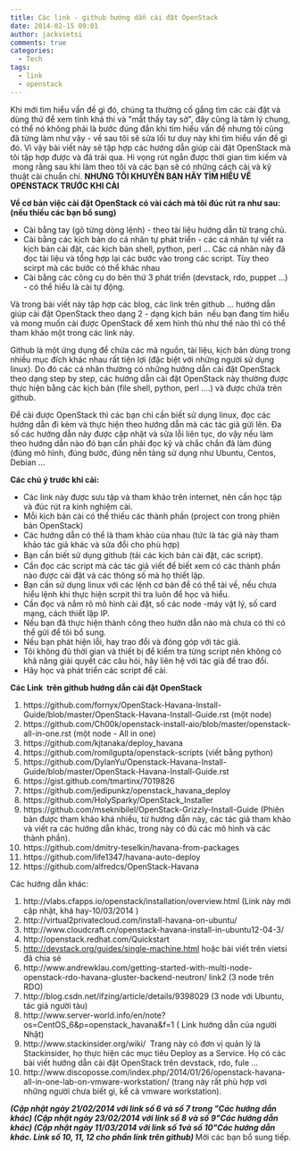 ```yaml
---
title: Các link - github hướng dẫn cài đặt OpenStack
date: 2014-02-15 09:01
author: jackvietsi
comments: true
categories: 
  - Tech
tags:
  - link
  - openstack
---
```

Khi mới tìm hiểu vấn đề gì đó, chúng ta thường cố gắng tìm các cài đặt và dùng thử để xem tính khả thi và "mắt thấy tay sờ", đây cũng là tâm lý chung, có thể nó không phải là bước đúng đắn khi tìm hiểu vấn đề nhưng tôi cũng đã từng làm như vậy - về sau tôi sẽ sửa lối tư duy này khi tìm hiểu vấn đề gì đó. Vì vậy bài viết này sẽ tập hợp các hướng dẫn giúp cài đặt OpenStack mà tôi tập hợp được và đã trải qua. Hi vọng rút ngắn được thời gian tìm kiếm và  mong rằng sau khi làm theo tôi và các bạn sẽ có những cách cài và kỹ thuật cài chuẩn chỉ. <strong>NHƯNG TÔI KHUYÊN BẠN HÃY TÌM HIỂU VỀ OPENSTACK TRƯỚC KHI CÀI</strong><!--more-->

<strong>Về cơ bản việc cài đặt OpenStack có vài cách mà tôi đúc rút ra như sau: (nếu thiếu các bạn bổ sung)</strong>
<ul>
	<li>Cài bằng tay (gõ từng dòng lệnh) - theo tài liệu hướng dẫn từ trang chủ.</li>
	<li>Cài bằng các kịch bản do cá nhân tự phát triển - các cá nhân tự viết ra kịch bản cài đặt, các kịch bản shell, python, perl ... Các cá nhân này đã đọc tài liệu và tổng hợp lại các bước vào trong các script. Tùy theo scirpt mà các bước có thể khác nhau</li>
	<li>Cài bằng các công cụ do bên thứ 3 phát triển (devstack, rdo, puppet ...) - có thể hiểu là cài tự động.</li>
</ul>
Và trong bài viết này tập hợp các blog, các link trên github ... hướng dẫn giúp cài đặt OpenStack theo dạng 2 - dạng kịch bản  nếu bạn đang tìm hiểu và mong muốn cài được OpenStack để xem hình thù như thế nào thì có thể tham khảo một trong các link này.

Github là một ứng dụng để chứa các mã nguồn, tài liệu, kịch bản dùng trong nhiều mục đích khác nhau rất tiện lợi (đặc biệt với những người sử dụng linux). Do đó các cá nhân thường có những hướng dẫn cài đặt OpenStack theo dạng step by step, các hướng dẫn cài đặt OpenStack này thường được thực hiện bằng các kịch bản (file shell, python, perl ....) và được chứa trên github.

Để cài được OpenStack thì các bạn chỉ cần biết sử dụng linux, đọc các hướng dẫn đi kèm và thực hiện theo hướng dẫn mà các tác giả gửi lên. Đa số các hướng dẫn này được cập nhật và sửa lỗi liên tục, do vậy nếu làm theo hướng dẫn nào đó bạn cần phải đọc kỹ và chắc chắn đã làm đúng (đúng mô hình, đúng bước, đúng nền tảng sử dụng như Ubuntu, Centos, Debian ...

<strong>Các chú ý trước khi cài:</strong>
<ul>
	<li>Các link này được sưu tập và tham khảo trên internet, nên cần học tập và đúc rút ra kinh nghiệm cài.</li>
	<li>Mỗi kịch bản cài có thể thiếu các thành phần (project con trong phiên bản OpenStack)</li>
	<li>Các hướng dẫn có thể là tham khảo của nhau (tức là tác giả này tham khảo tác giả khác và sửa đổi cho phù hợp)</li>
	<li><span style="line-height:1.5em;">Bạn cần biết sử dụng github (tải các kịch bản cài đặt, các script). </span></li>
	<li>Cần đọc các script mà các tác giả viết để biết xem có các thành phần nào được cài đặt và các thông số mà họ thiết lập.</li>
	<li>Bạn cần sử dụng linux với các lệnh cơ bản để có thể tải về, nếu chưa hiểu lệnh khi thực hiện scrpit thì tra luôn để học và hiểu.</li>
	<li>Cần đọc và nắm rõ mô hình cài đặt, số các node -máy vật lý, số card mạng, cách thiết lập IP.</li>
	<li>Nếu bạn đã thực hiện thành công theo hướn dẫn nào mà chưa có thì có thể gửi để tôi bổ sung.</li>
	<li>Nếu bạn phát hiện lỗi, hay trao đổi và đóng góp với tác giả.</li>
	<li>Tôi không đủ thời gian và thiết bị để kiểm tra từng script nên không có khả năng giải quyết các câu hỏi, hãy liên hệ với tác giả để trao đổi.</li>
	<li>Hãy học và phát triển các script để cài.</li>
</ul>
<strong>Các Link  trên github hướng dẫn cài đặt OpenStack</strong>
<ol>
	<li>https://github.com/fornyx/OpenStack-Havana-Install-Guide/blob/master/OpenStack-Havana-Install-Guide.rst (một node)</li>
	<li>https://github.com/Ch00k/openstack-install-aio/blob/master/openstack-all-in-one.rst (một node - All in one)</li>
	<li>https://github.com/kjtanaka/deploy_havana</li>
	<li>https://github.com/romilgupta/openstack-scripts (viết bằng python)</li>
	<li>https://github.com/DylanYu/Openstack-Havana-Install-Guide/blob/master/OpenStack-Havana-Install-Guide.rst</li>
	<li>https://gist.github.com/tmartinx/7019826</li>
	<li>https://github.com/jedipunkz/openstack_havana_deploy</li>
	<li>https://github.com/HolySparky/OpenStack_Installer</li>
	<li>https://github.com/mseknibilel/OpenStack-Grizzly-Install-Guide (Phiên bản được tham khảo khá nhiều, từ hướng dẫn này, các tác giả tham khảo và viết ra các hướng dẫn khác, trong này có đủ các mô hình và các thành phần).</li>
	<li>https://github.com/dmitry-teselkin/havana-from-packages</li>
	<li>https://github.com/life1347/havana-auto-deploy</li>
	<li>https://github.com/alfredcs/OpenStack-Havana</li>
</ol>
Các hướng dẫn khác:
<ol>
	<li>http://vlabs.cfapps.io/openstack/installation/overview.html (Link này mới cập nhật, khá hay-10/03/2014 )</li>
	<li>http://virtual2privatecloud.com/install-havana-on-ubuntu/</li>
	<li>http://www.cloudcraft.cn/openstack-havana-install-in-ubuntu12-04-3/</li>
	<li>http://openstack.redhat.com/Quickstart</li>
	<li><a href="http://devstack.org/guides/single-machine.html">http://devstack.org/guides/single-machine.html</a> hoặc bài viết trên vietsi đã chia sẻ</li>
	<li>http://www.andrewklau.com/getting-started-with-multi-node-openstack-rdo-havana-gluster-backend-neutron/
link2 (3 node trên RDO)</li>
	<li>http://blog.csdn.net/ifzing/article/details/9398029 (3 node với Ubuntu, tác giả người tàu)</li>
	<li>http://www.server-world.info/en/note?os=CentOS_6&amp;p=openstack_havana&amp;f=1 ( Link hướng dẫn của người Nhật)</li>
	<li>http://www.stackinsider.org/wiki/  Trang này có đơn vị quản lý là Stackinsider, họ thực hiện các mục tiêu Deploy as a Service. Họ có các bài viết hướng dẫn cài đặt OpenStack trên devstack, rdo, fule ...</li>
	<li>http://www.discoposse.com/index.php/2014/01/26/openstack-havana-all-in-one-lab-on-vmware-workstation/ (trang này rất phù hợp vơi những người chưa biết gì, kể cả vmware workstation).</li>
</ol>
<strong><em>(Cập nhật ngày 21/02/2014 với link số 6 và số 7 trong "Các hướng dẫn khác)
</em></strong><strong><em>(Cập nhật ngày 23/02/2014 với link số 8 và số 9"Các hướng dẫn khác)
<strong><em>(Cập nhật ngày 11/03/2014 với link số 1và số 10"Các hướng dẫn khác. Link số 10, 11, 12 cho phần link trên github)</em></strong>
</em></strong>
Mời các bạn bổ sung tiếp.
